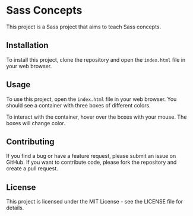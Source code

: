 # Sass Concepts

This project is a Sass project that aims to teach Sass concepts.

## Installation

To install this project, clone the repository and open the `index.html` file in your web browser.


## Usage

To use this project, open the `index.html` file in your web browser. You should see a container with three boxes of different colors.

To interact with the container, hover over the boxes with your mouse. The boxes will change color.

## Contributing

If you find a bug or have a feature request, please submit an issue on GitHub. If you want to contribute code, please fork the repository and create a pull request.

## License

This project is licensed under the MIT License - see the LICENSE file for details.
